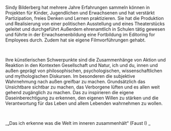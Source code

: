 Sindy Bilderberg hat mehrere Jahre Erfahrungen sammeln können in Projekten für Kinder, Jugendlichen und Erwachsenen und hat verstärkt 
Partizipation, freies Denken und Lernen praktizieren. Sie hat die Produktion und Realisierung von einer politischen Ausstellung und 
eines Theaterstücks  geleitet und durchgeführt Außerdem ehrenamtlich in Schulen tätig gewesen und führte in der Erwachsenenbildung 
eine Fortbildung im Editoring for Employees durch. Zudem hat sie eigene Filmvorführungen gehabt.

<br>

Ihre künstlerischen Schwerpunkte sind die Zusammenhänge von Aktion und Reaktion in den Kontexten Gesellschaft und Natur, ich und du, 
innen und außen geprägt von philosophischen, psychologischen, wissenschaftlichen und mythologischen Diskursen. 
Im besonderen die subjektive Wahrnehmung nach außen greifbar zu machen. Grundsätzlich das Unsichtbare sichtbar zu machen, das 
Verborgene lüften und es allen weit gehend zugänglich zu machen. Das zu inspirieren die eigene Daseinberechtigung zu erkennen, 
den eigenen Willen zu stärken und die Verantwortung für das Leben und allem Lebenden wahrnehmen zu wollen.

<br>

_„Das ich erkenne was die Welt im inneren zusammenhält“ (Faust I) _


